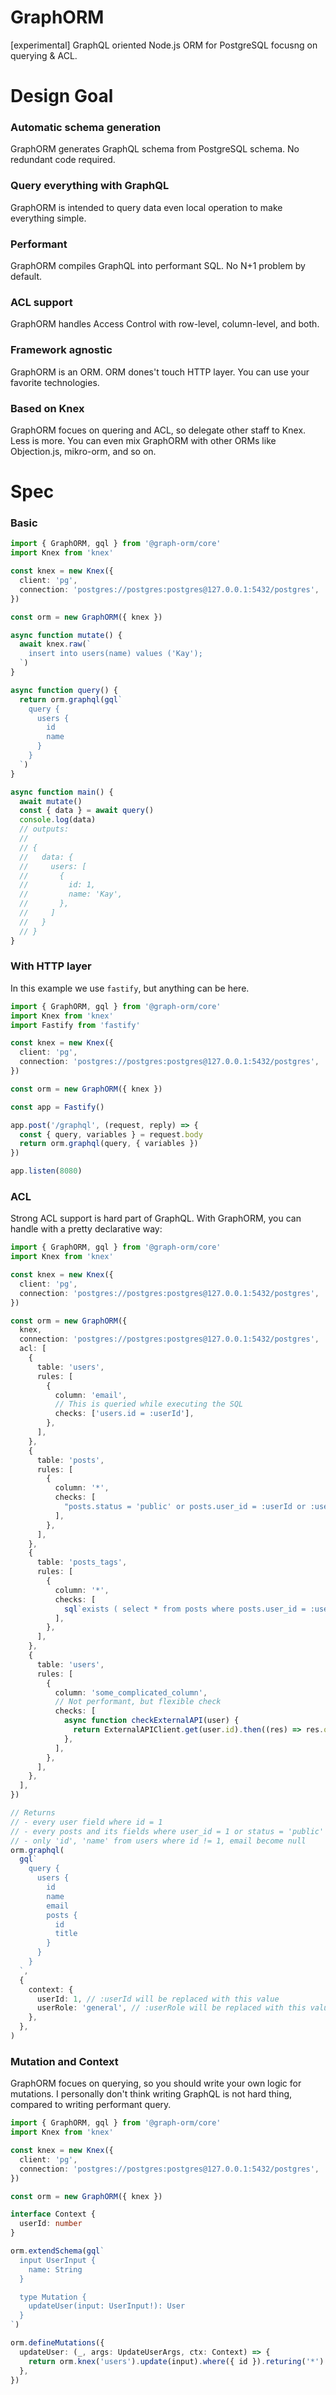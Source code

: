 # GraphORM

[experimental] GraphQL oriented Node.js ORM for PostgreSQL focusng on querying & ACL.

# Design Goal

### Automatic schema generation

GraphORM generates GraphQL schema from PostgreSQL schema. No redundant code required.

### Query everything with GraphQL

GraphORM is intended to query data even local operation to make everything simple.

### Performant

GraphORM compiles GraphQL into performant SQL. No N+1 problem by default.

### ACL support

GraphORM handles Access Control with row-level, column-level, and both.

### Framework agnostic

GraphORM is an ORM. ORM dones't touch HTTP layer. You can use your favorite technologies.

### Based on Knex

GraphORM focues on quering and ACL, so delegate other staff to Knex. Less is more. You can even mix GraphORM with other ORMs like Objection.js, mikro-orm, and so on.

# Spec

### Basic

```typescript
import { GraphORM, gql } from '@graph-orm/core'
import Knex from 'knex'

const knex = new Knex({
  client: 'pg',
  connection: 'postgres://postgres:postgres@127.0.0.1:5432/postgres',
})

const orm = new GraphORM({ knex })

async function mutate() {
  await knex.raw(`
    insert into users(name) values ('Kay');
  `)
}

async function query() {
  return orm.graphql(gql`
    query {
      users {
        id
        name
      }
    }
  `)
}

async function main() {
  await mutate()
  const { data } = await query()
  console.log(data)
  // outputs:
  //
  // {
  //   data: {
  //     users: [
  //       {
  //         id: 1,
  //         name: 'Kay',
  //       },
  //     ]
  //   }
  // }
}
```

### With HTTP layer

In this example we use `fastify`, but anything can be here.

```typescript
import { GraphORM, gql } from '@graph-orm/core'
import Knex from 'knex'
import Fastify from 'fastify'

const knex = new Knex({
  client: 'pg',
  connection: 'postgres://postgres:postgres@127.0.0.1:5432/postgres',
})

const orm = new GraphORM({ knex })

const app = Fastify()

app.post('/graphql', (request, reply) => {
  const { query, variables } = request.body
  return orm.graphql(query, { variables })
})

app.listen(8080)
```

### ACL

Strong ACL support is hard part of GraphQL. With GraphORM, you can handle with a pretty declarative way:

```typescript
import { GraphORM, gql } from '@graph-orm/core'
import Knex from 'knex'

const knex = new Knex({
  client: 'pg',
  connection: 'postgres://postgres:postgres@127.0.0.1:5432/postgres',
})

const orm = new GraphORM({
  knex,
  connection: 'postgres://postgres:postgres@127.0.0.1:5432/postgres',
  acl: [
    {
      table: 'users',
      rules: [
        {
          column: 'email',
          // This is queried while executing the SQL
          checks: ['users.id = :userId'],
        },
      ],
    },
    {
      table: 'posts',
      rules: [
        {
          column: '*',
          checks: [
            "posts.status = 'public' or posts.user_id = :userId or :userRole = 'ADMIN'",
          ],
        },
      ],
    },
    {
      table: 'posts_tags',
      rules: [
        {
          column: '*',
          checks: [
            sql`exists ( select * from posts where posts.user_id = :userId and posts.id = posts_tags.post_id)`,
          ],
        },
      ],
    },
    {
      table: 'users',
      rules: [
        {
          column: 'some_complicated_column',
          // Not performant, but flexible check
          checks: [
            async function checkExternalAPI(user) {
              return ExternalAPIClient.get(user.id).then((res) => res.ok)
            },
          ],
        },
      ],
    },
  ],
})

// Returns
// - every user field where id = 1
// - every posts and its fields where user_id = 1 or status = 'public'
// - only 'id', 'name' from users where id != 1, email become null
orm.graphql(
  gql`
    query {
      users {
        id
        name
        email
        posts {
          id
          title
        }
      }
    }
  `,
  {
    context: {
      userId: 1, // :userId will be replaced with this value
      userRole: 'general', // :userRole will be replaced with this value
    },
  },
)
```

### Mutation and Context

GraphORM focues on querying, so you should write your own logic for mutations. I personally don't think writing GraphQL is not hard thing, compared to writing performant query.

```typescript
import { GraphORM, gql } from '@graph-orm/core'
import Knex from 'knex'

const knex = new Knex({
  client: 'pg',
  connection: 'postgres://postgres:postgres@127.0.0.1:5432/postgres',
})

const orm = new GraphORM({ knex })

interface Context {
  userId: number
}

orm.extendSchema(gql`
  input UserInput {
    name: String
  }

  type Mutation {
    updateUser(input: UserInput!): User
  }
`)

orm.defineMutations({
  updateUser: (_, args: UpdateUserArgs, ctx: Context) => {
    return orm.knex('users').update(input).where({ id }).returing('*')
  },
})
```
